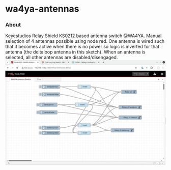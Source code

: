 wa4ya-antennas
==============

### About

Keyestudios Relay Shield KS0212 based antenna switch @WA4YA. Manual selection of 4 antennas possible using node red. One antenna is wired such that it becomes active when there is no power so logic is inverted for that antenna (the deltaloop antenna in this sketch). When an antenna is selected, all other antennas are disabled/disengaged. 
![alt text](https://github.com/chrbayer84/wa4ya-antennas/blob/main/Screenshot%202025-09-29%20104124.png?raw=true)
